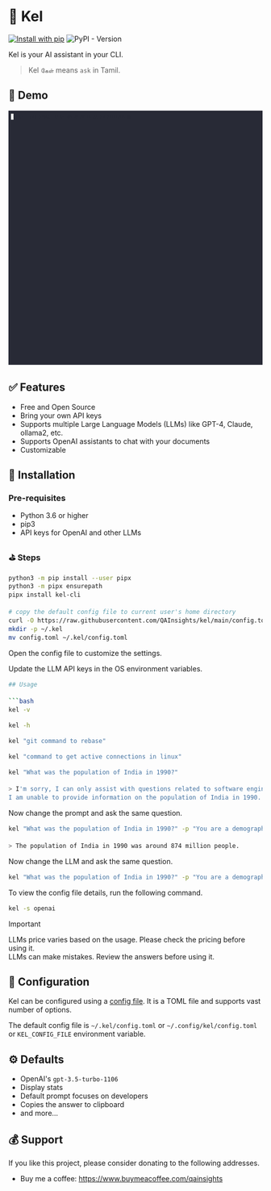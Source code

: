 # 💬 Kel

[![Install with pip](https://img.shields.io/badge/Install_with-pip-blue)](https://pypi.org/project/kel-cli)
![PyPI - Version](https://img.shields.io/pypi/v/kel-cli)

Kel is your AI assistant in your CLI. 

> Kel `கேள்` means `ask` in Tamil.

## 🎥 Demo

![Kel-Demo](https://raw.githubusercontent.com/QAInsights/kel-docs/main/static/img/kel-demo.gif)

## ✅ Features

- Free and Open Source
- Bring your own API keys
- Supports multiple Large Language Models (LLMs) like GPT-4, Claude, ollama2, etc.
- Supports OpenAI assistants to chat with your documents
- Customizable

## 🧩 Installation

### Pre-requisites
- Python 3.6 or higher
- pip3
- API keys for OpenAI and other LLMs

### ⛳ Steps

```bash
python3 -m pip install --user pipx
python3 -m pipx ensurepath
pipx install kel-cli

# copy the default config file to current user's home directory
curl -O https://raw.githubusercontent.com/QAInsights/kel/main/config.toml
mkdir -p ~/.kel
mv config.toml ~/.kel/config.toml 
```
Open the config file to customize the settings.

Update the LLM API keys in the OS environment variables. 

```bash
## Usage

```bash
kel -v
```

```bash
kel -h
```

```bash
kel "git command to rebase"
```

```bash
kel "command to get active connections in linux"
```

```bash
kel "What was the population of India in 1990?"

> I'm sorry, I can only assist with questions related to software engineering and command line tools. 
I am unable to provide information on the population of India in 1990.
```

Now change the prompt and ask the same question.
```bash
kel "What was the population of India in 1990?" -p "You are a demography expert" 

> The population of India in 1990 was around 874 million people.
```

Now change the LLM and ask the same question.
```bash
kel "What was the population of India in 1990?" -p "You are a demography expert" -c ollama -m llama2 
```

To view the config file details, run the following command.
```bash
kel -s openai
```

> [!IMPORTANT]  
> LLMs price varies based on the usage. Please check the pricing before using it.  
> LLMs can make mistakes. Review the answers before using it.  


## 🧰 Configuration

Kel can be configured using a [config file](./config.toml). It is a TOML file and supports vast number of options. 

The default config file is `~/.kel/config.toml` or `~/.config/kel/config.toml` or `KEL_CONFIG_FILE` environment variable.

## ⚙️ Defaults

- OpenAI's `gpt-3.5-turbo-1106`
- Display stats
- Default prompt focuses on developers
- Copies the answer to clipboard
- and more...

## 💰 Support

If you like this project, please consider donating to the following addresses.

- Buy me a coffee: https://www.buymeacoffee.com/qainsights



